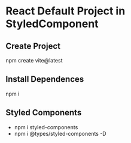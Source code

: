 # React Default Project in StyledComponent

## Create Project
npm create vite@latest

## Install Dependences
npm i

## Styled Components
- npm i styled-components
- npm i @types/styled-components -D